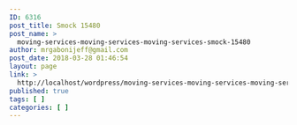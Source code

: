 ```yaml
---
ID: 6316
post_title: Smock 15480
post_name: >
  moving-services-moving-services-moving-services-smock-15480
author: mrgabonijeff@gmail.com
post_date: 2018-03-28 01:46:54
layout: page
link: >
  http://localhost/wordpress/moving-services-moving-services-moving-services-smock-15480/
published: true
tags: [ ]
categories: [ ]
---
```

